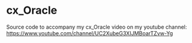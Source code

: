 # cx_Oracle

Source code to accompany my cx_Oracle video on my youtube channel:  https://www.youtube.com/channel/UC2XubeG3XIJMBoarTZvw-Yg 